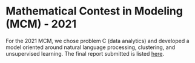 # Mathematical Contest in Modeling (MCM) - 2021
For the 2021 MCM, we chose problem C (data analytics) and developed a model oriented around natural language processing, clustering, and unsupervised learning. The final report submitted is listed [here](MCM_2021.pdf).
